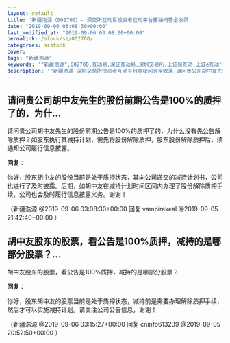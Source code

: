 ```yaml
---
layout: default
title: '新疆浩源（002700）- 深交所互动易投资者互动平台董秘问答全收录'
date: "2019-09-06 03:08:30+00:00"
last_modified_at: "2019-09-06 03:08:30+00:00"
permalink: /stock/sz/002700/
categories: szstock
cover: 
tags: "新疆浩源"
keywords: '"新疆浩源",002700,互动易,深证互动易,深圳交易所,上证易互动,上证e互动'
description: '"新疆浩源-深圳交易所投资者互动平台董秘问答全收录,请问贵公司胡中友先生的股份前期公告是100%的质押了的，为什么没有先公告解除质押？如股东执行其减持计划，需先将股份解除质押，股东股份解除质押后，须通知公司履行信息披露。"'
---
```


## 请问贵公司胡中友先生的股份前期公告是100%的质押了的，为什...

请问贵公司胡中友先生的股份前期公告是100%的质押了的，为什么没有先公告解除质押？如股东执行其减持计划，需先将股份解除质押，股东股份解除质押后，须通知公司履行信息披露。

**回复**：

你好，股东胡中友的股份当前是处于质押状态，其向公司递交的减持计划书，公司也进行了及时披露。后期，如胡中友在减持计划时间区间内办理了股份解除质押手续，公司也会及时履行信息披露义务。谢谢！ 

（新疆浩源  @2019-09-06 03:08:30+00:00 回复 vampirekeal  @2019-09-05 21:42:40+00:00 ）

## 胡中友股东的股票，看公告是100%质押，减持的是哪部分股票？...

胡中友股东的股票，看公告是100%质押，减持的是哪部分股票？

**回复**：

你好，股东胡中友的股票当前是处于质押状态，减持前是需要办理解除质押手续，然后才可以实施减持计划。请关注公司公告信息，谢谢！ 

（新疆浩源  @2019-09-06 03:15:27+00:00 回复 cninfo613239  @2019-09-05 20:52:50+00:00 ）


